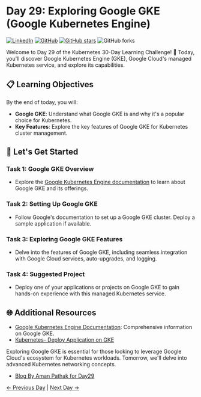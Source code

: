 # Day 29: Exploring Google GKE (Google Kubernetes Engine)
[![LinkedIn](https://img.shields.io/badge/Connect%20with%20me%20on-LinkedIn-blue.svg)](https://www.linkedin.com/in/aman-devops/)
[![GitHub](https://img.shields.io/github/stars/AmanPathak-DevOps.svg?style=social)](https://github.com/AmanPathak-DevOps)
[![GitHub stars](https://img.shields.io/github/stars/AmanPathak-DevOps/30DaysOfKubernetes)](https://github.com/AmanPathak-DevOps/30DaysOfKubernetes/stargazers)
![GitHub forks](https://img.shields.io/github/forks/AmanPathak-DevOps/30DaysOfKubernetes)

Welcome to Day 29 of the Kubernetes 30-Day Learning Challenge! 🚀 Today, you'll discover Google Kubernetes Engine (GKE), Google Cloud's managed Kubernetes service, and explore its capabilities.

## 📋 Learning Objectives

By the end of today, you will:
- **Google GKE**: Understand what Google GKE is and why it's a popular choice for Kubernetes.
- **Key Features**: Explore the key features of Google GKE for Kubernetes cluster management.

## 🚀 Let's Get Started

### Task 1: Google GKE Overview
- Explore the [Google Kubernetes Engine documentation](https://cloud.google.com/kubernetes-engine) to learn about Google GKE and its offerings.

### Task 2: Setting Up Google GKE
- Follow Google's documentation to set up a Google GKE cluster. Deploy a sample application if available.

### Task 3: Exploring Google GKE Features
- Delve into the features of Google GKE, including seamless integration with Google Cloud services, auto-upgrades, and logging.

### Task 4: Suggested Project
- Deploy one of your applications or projects on Google GKE to gain hands-on experience with this managed Kubernetes service.

## 🌐 Additional Resources

- [Google Kubernetes Engine Documentation](https://cloud.google.com/kubernetes-engine/docs): Comprehensive information on Google GKE.
- [Kubernetes- Deploy Application on GKE](https://youtu.be/jW_-KZCjsm0?si=o2Zvk6SmdAwk0ak6)

Exploring Google GKE is essential for those looking to leverage Google Cloud's ecosystem for Kubernetes workloads. Tomorrow, we'll delve into advanced Kubernetes networking concepts.

- [Blog By Aman Pathak for Day29](https://blog.devops.dev/day-29-google-kubernetes-engine-gke-b65dec4fe504)

[← Previous Day](../Day28/README.md) | [Next Day →](../Day30/README.md)